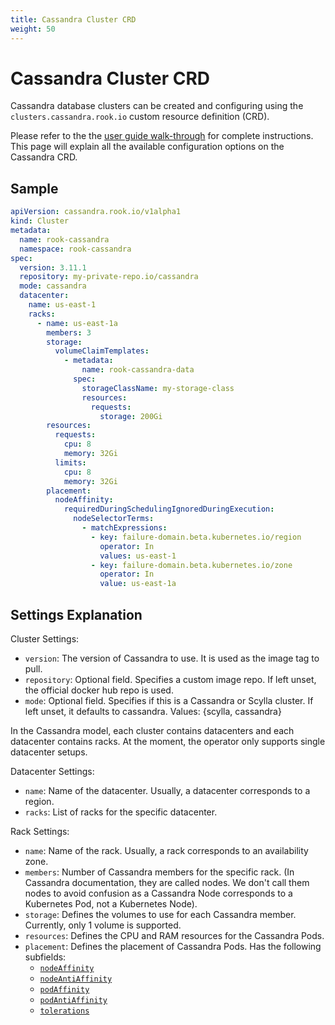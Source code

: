 ```yaml
---
title: Cassandra Cluster CRD
weight: 50
---
```


# Cassandra Cluster CRD

Cassandra database clusters can be created and configuring using the `clusters.cassandra.rook.io` custom resource definition (CRD).

Please refer to the the [user guide walk-through](cassandra.md) for complete instructions.
This page will explain all the available configuration options on the Cassandra CRD.

## Sample

```yaml
apiVersion: cassandra.rook.io/v1alpha1
kind: Cluster
metadata:
  name: rook-cassandra
  namespace: rook-cassandra
spec:
  version: 3.11.1
  repository: my-private-repo.io/cassandra
  mode: cassandra
  datacenter:
    name: us-east-1
    racks:
      - name: us-east-1a
        members: 3
        storage:
          volumeClaimTemplates:
            - metadata:
                name: rook-cassandra-data
              spec:
                storageClassName: my-storage-class
                resources:
                  requests:
                    storage: 200Gi
        resources:
          requests:
            cpu: 8
            memory: 32Gi
          limits:
            cpu: 8
            memory: 32Gi
        placement:
          nodeAffinity:
            requiredDuringSchedulingIgnoredDuringExecution:
              nodeSelectorTerms:
                - matchExpressions:
                  - key: failure-domain.beta.kubernetes.io/region
                    operator: In
                    values: us-east-1
                  - key: failure-domain.beta.kubernetes.io/zone
                    operator: In
                    value: us-east-1a
```

## Settings Explanation

Cluster Settings:

* `version`: The version of Cassandra to use. It is used as the image tag to pull.
* `repository`: Optional field. Specifies a custom image repo. If left unset, the official docker hub repo is used.
* `mode`: Optional field. Specifies if this is a Cassandra or Scylla cluster. If left unset, it defaults to cassandra. Values: {scylla, cassandra}

In the Cassandra model, each cluster contains datacenters and each datacenter contains racks. At the moment, the operator only supports single datacenter setups.

Datacenter Settings:

* `name`: Name of the datacenter. Usually, a datacenter corresponds to a region.
* `racks`: List of racks for the specific datacenter.

Rack Settings:

* `name`: Name of the rack. Usually, a rack corresponds to an availability zone.
* `members`: Number of Cassandra members for the specific rack. (In Cassandra documentation, they are called nodes. We don't call them nodes to avoid confusion as a Cassandra Node corresponds to a Kubernetes Pod, not a Kubernetes Node).
* `storage`: Defines the volumes to use for each Cassandra member. Currently, only 1 volume is supported.
* `resources`: Defines the CPU and RAM resources for the Cassandra Pods.
* `placement`: Defines the placement of Cassandra Pods. Has the following subfields:
    * [`nodeAffinity`](https://kubernetes.io/docs/concepts/configuration/assign-pod-node/#affinity-and-anti-affinity)
    * [`nodeAntiAffinity`](https://kubernetes.io/docs/concepts/configuration/assign-pod-node/#affinity-and-anti-affinity)
    * [`podAffinity`](https://kubernetes.io/docs/concepts/configuration/assign-pod-node/#affinity-and-anti-affinity)
    * [`podAntiAffinity`](https://kubernetes.io/docs/concepts/configuration/assign-pod-node/#affinity-and-anti-affinity)
    * [`tolerations`](https://kubernetes.io/docs/concepts/configuration/taint-and-toleration/)
